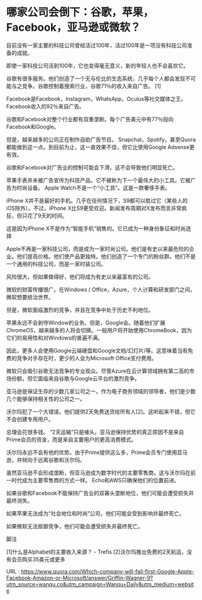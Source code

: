 # 哪家公司会倒下：谷歌，苹果，Facebook，亚马逊或微软？

目前没有一家主要的科技公司曾经活过100年，活过100年是一项没有科技公司准备的成就。

即使一家科技公司活到100年，它也变得毫无意义，新的年轻人也不会喜欢它。

谷歌有很多服务。他们创造了一个无与伦比的生态系统，几乎每个人都会发现不可能与之竞争。谷歌控制着搜索行业，谷歌71％的收入来自广告。 [1]

Facebook是Facebook，Instagram，WhatsApp，Oculus等社交媒体之王。 Facebook收入的92％来自广告。

谷歌和Facebook对整个行业都有双重垄断。每个广告美元中有77％投向Facebook和Google。

但是，越来越多的公司正在制作自助广告节目。 Snapchat，Spotify，甚至Quora都能做到这一点。到目前为止，这一直效果不佳，但它比使用Google Adsense更有效。

谷歌和Facebook对广告业的控制可能会下滑。这不会导致他们明显死亡。


苹果手表并未被广告宣传为科技产品。它不被称为下一个最伟大的小工具。它被广告为时尚设备。 Apple Watch不是一个“小工具”。这是一款奢侈手表。

 
iPhone X并不是最好的手机。几乎在任何情况下，S9都可以胜过它（某些人的iOS除外）。不过，iPhone X比S9更受欢迎。新闻发布周期对X发布而言非常疯狂，但只花了9天的时间。

这是因为iPhone X不是作为“智能手机”销售的。它已成为一种身份象征和时尚选择

Apple不再是一家科技公司，而是成为一家时尚公司。他们是有史以来最危险的企业。他们提高价格。他们使产品更独特。他们创造了一个专门的粉丝群。他们不是一个通用的科技公司，而是一家时装公司。

风险很大，但如果做得好，他们将成为有史以来最富有的公司。

微软的财富传播很广。在Windows / Office，Azure，个人计算和研发部门之间，微软想要统治世界。

 但是，微软面临激烈的竞争，并且在竞争中处于历史不利地位。

苹果永远不会剥夺Window的业务。但是，Google会。随着他们扩展ChromeOS，越来越多的人将会切换。一般用户将开始使用ChromeBook，因为它们的易用性和对Windows的普遍不满。

因此，更多人会使用Google云端硬盘和Google文档/幻灯片/等。这意味着当有免费的竞争对手存在时，更少的人会为Microsoft Office支付费用。

微软只会吸引谷歌无法竞争的专业观众。尽管Azure在云计算领域拥有第二高的市场份额，但它面临来自谷歌与Google云平台的激烈竞争。

亚马逊是保证生存的少数几家公司之一。作为电子商务领域的领导者，他们是少数几个能够保持相关性的公司之一。

沃尔玛犯了一个大错误。他们提供2天免费送货给所有人[2]。这听起来不错，但它不会创建专用用户。

总理会花很多钱。 “2天运输”只是噱头。亚马逊保持优势的真正原因不是来自Prime会员的资金，而是来自主要用户的更高消费模式。

沃尔玛永远不会有他的优势。由于Prime提供这么多，Prime会员专门使用亚马逊，并倾向于远离谷歌和沃尔玛。

虽然亚马逊不会形成垄断，但亚马逊成为数字时代的主要零售商。这与沃尔玛在前一时代成为主要零售商的方式一样。 Echo和AWS只确保他们的位置前进。

如果谷歌和Facebook不能保持广告业的双寡头垄断地位，他们可能会遭受损失并最终消失。

如果苹果无法成为“社会地位和时尚”公司，他们可能会受到影响并最终死亡。

如果微软无法抵御竞争，他们可能会遭受损失并最终死亡。


脚注

[1]什么是Alphabet的主要收入来源？ -  Trefis
[2]沃尔玛推出免费的2天航运，没有会员购买35美元或更多
  
   
URL : https://www.quora.com/Which-company-will-fall-first-Google-Apple-Facebook-Amazon-or-Microsoft/answer/Griffin-Wagner-9?utm_source=wanqu.co&utm_campaign=Wanqu+Daily&utm_medium=website